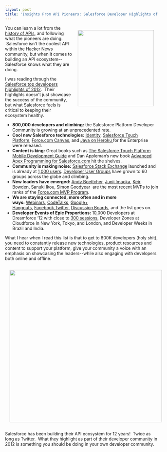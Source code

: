 ```yaml
---
layout: post
title: 'Insights From API Pioneers: Salesforce Developer Highlights of 2012'
---
```

<p><a href="http://developerforce.com/developer-relations/2012/12/yearinreview.html" target="_blank"><img style="padding: 15px;" src="https://s3.amazonaws.com/kinlane-productions/api-evangelist/salesforce/developer-force-logo.png" alt="" width="250" align="right" /></a></p>
<p>You can learn a lot from the <a href="/history/">history of APIs</a>, and following what the pioneers are doing. &nbsp;Salesforce isn't the coolest API within the Hacker News community, but when it comes to building an API ecosystem--Salesforce knows what they are doing.</p>
<p>I was reading through the <a href="http://blogs.developerforce.com/developer-relations/2012/12/yearinreview.html">Salesforce top developers highlights of 2012</a>. &nbsp;Their highlights doesn't just showcase the success of the community, but what Salesforce feels is critical to keeping their ecosystem healthy.&nbsp;</p>
<ul class="mainlist">
<li><strong>800,000 developers and climbing:</strong>&nbsp;the Salesforce Platform Developer Community is growing at an unprecedented rate.</li>
<li><strong>Cool new Salesforce technologies:</strong>&nbsp;<a href="http://wiki.developerforce.com/page/Identity">Identity</a>,&nbsp;<a href="http://wiki.developerforce.com/page/Salesforce_touch_platform">Salesforce Touch Platform</a>,&nbsp;<a href="http://wiki.developerforce.com/page/Force.com_Canvas">Force.com Canvas</a>, and&nbsp;<a href="http://blog.heroku.com/archives/2012/9/19/announcing_heroku_enterprise_for_java/">Java on Heroku&nbsp;</a>for the Enterprise were released.</li>
<li><strong>Content is king:</strong>&nbsp;Great books such as&nbsp;<a href="http://media.developerforce.com/pdfs/salesforce_touch_platform.pdf">The Salesforce Touch Platform Mobile Development Guide</a>&nbsp;and Dan Appleman&rsquo;s new book&nbsp;<a href="http://www.amazon.com/Advanced-Apex-Programming-Salesforce-com-Force-com/dp/1936754053">Advanced Apex Programming for Salesforce.com&nbsp;</a>hit the shelves.</li>
<li><strong>Community is making noise:</strong>&nbsp;<a href="http://salesforce.stackexchange.com/">Salesforce Stack Exchange</a>&nbsp;launched and is already at&nbsp;<a href="http://blogs.developerforce.com/developer-relations/2012/12/salesforce-stack-exchange-qa-site-reaches-1000-users.html">1,000 users</a>.&nbsp;<a href="http://wiki.developerforce.com/page/Force.com_User_Groups">Developer User Groups</a>&nbsp;have grown to 60 groups across the globe and climbing.</li>
<li><strong>New leaders have emerged:</strong>&nbsp;<a href="http://developer.force.com/mvp_profile_andyb">Andy Boettcher</a>,&nbsp;<a href="http://developer.force.com/mvp_profile_junii">Junji Imaoka</a>,&nbsp;<a href="http://developer.force.com/mvp_profile_keir">Keir Bowden</a>,&nbsp;<a href="http://developer.force.com/mvp_profile_sanuki">Sanuki Ikou</a>,&nbsp;<a href="http://developer.force.com/mvp_profile_simonb">Simon Goodyear</a>&nbsp;&nbsp;are the most recent MVPs to join ranks of the&nbsp;<a href="http://developer.force.com/mvp">Force.com MVP Program</a>.</li>
<li><strong>We are staying connected, more often and in more ways:</strong>&nbsp;<a href="http://developer.force.com/content/type/Webinar" target="_blank">Webinars</a>,&nbsp;<a href="http://developer.force.com/codetalk" target="_blank">CodeTalks</a>,&nbsp;<a href="http://www.youtube.com/playlist?list=PLgIMQe2PKPSJ8bIOnDSXihHEnEcgIiOfv&amp;feature=view_all" target="_blank">Google+ Hangouts</a>,&nbsp;<a href="https://www.facebook.com/forcedotcom" target="_blank">Facebook</a>,<a href="https://twitter.com/#!/forcedotcom" target="_blank">Twitter</a>,&nbsp;<a href="http://boards.developerforce.com/sforce/?category.id=developers" target="_blank">Discussion Boards</a>, and the list goes on.</li>
<li><strong>Developer Events of Epic Proportions:</strong>&nbsp;10,000 Developers at Dreamforce &lsquo;12 with close to&nbsp;<a href="http://events.developerforce.com/conference/dreamforce">300 sessions</a>, Developer Zones at Cloudforce in New York, Tokyo, and London, and Developer Weeks in Brazil and India.</li>
</ul>
<p>What I hear when I read this list is that to get to 800K developers (holy shit), you need to constantly release new technologies, product resources and content to support your platform, give your community a voice with an emphasis on showcasing the leaders--while also engaging with developers both online and offline.</p>
<p><a href="http://developerforce.com/developer-relations/2012/12/yearinreview.html" target="_blank"><img style="padding: 15px; display: block; margin-left: auto; margin-right: auto;" src="https://s3.amazonaws.com/kinlane-productions/api-evangelist/salesforce/Force-Com-Developer-Relations.png" alt="" width="500" /></a></p>
<p>Salesforce has been building their API ecosystem for 12 years! &nbsp;Twice as long as Twitter. &nbsp;What they highlight as part of their developer community in 2012 is something you should be doing in your own developer community.</p>